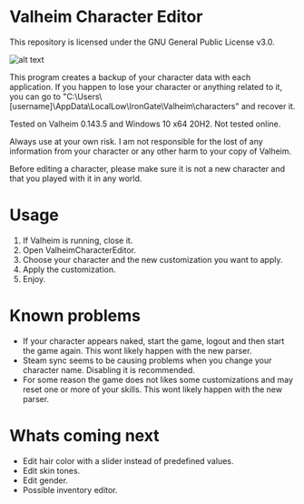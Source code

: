 # Valheim Character Editor

This repository is licensed under the GNU General Public License v3.0.

![alt text](https://raw.githubusercontent.com/byt3m/Valheim-Character-Editor/main/ValheimCharacterEditor_v1.3.PNG)

This program creates a backup of your character data with each application. If you happen to lose your character or anything related to it, you can go to "C:\Users\\[username]\AppData\LocalLow\IronGate\Valheim\characters" and recover it.

Tested on Valheim 0.143.5 and Windows 10 x64 20H2. Not tested online.

Always use at your own risk. I am not responsible for the lost of any information from your character or any other harm to your copy of Valheim.

Before editing a character, please make sure it is not a new character and that you played with it in any world.

# Usage
  1. If Valheim is running, close it.
  2. Open ValheimCharacterEditor.
  3. Choose your character and the new customization you want to apply.
  4. Apply the customization.
  5. Enjoy.
 
# Known problems
  - If your character appears naked, start the game, logout and then start the game again. This wont likely happen with the new parser.
  - Steam sync seems to be causing problems when you change your character name. Disabling it is recommended.
  - For some reason the game does not likes some customizations and may reset one or more of your skills. This wont likely happen with the new parser.

# Whats coming next
  - Edit hair color with a slider instead of predefined values.
  - Edit skin tones.
  - Edit gender.
  - Possible inventory editor.
